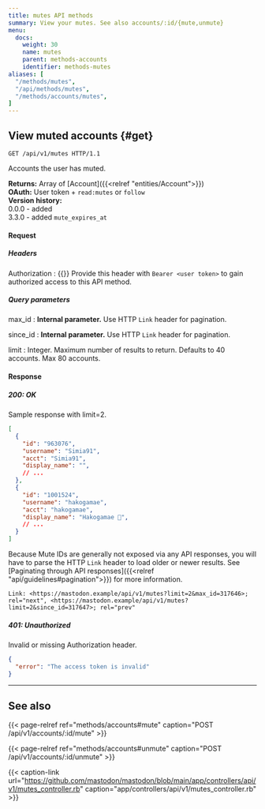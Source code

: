 ```yaml
---
title: mutes API methods
summary: View your mutes. See also accounts/:id/{mute,unmute}
menu:
  docs:
    weight: 30
    name: mutes
    parent: methods-accounts
    identifier: methods-mutes
aliases: [
  "/methods/mutes",
  "/api/methods/mutes",
  "/methods/accounts/mutes",
]
---
```


<style>
#TableOfContents ul ul ul {display: none}
</style>

## View muted accounts {#get}

```http
GET /api/v1/mutes HTTP/1.1
```

Accounts the user has muted.

**Returns:** Array of [Account]({{<relref "entities/Account">}})\
**OAuth:** User token + `read:mutes` or `follow`\
**Version history:**\
0.0.0 - added\
3.3.0 - added `mute_expires_at`

#### Request
##### Headers

Authorization
: {{<required>}} Provide this header with `Bearer <user token>` to gain authorized access to this API method.

##### Query parameters

max_id 
: **Internal parameter.** Use HTTP `Link` header for pagination.

since_id
: **Internal parameter.** Use HTTP `Link` header for pagination.

limit
: Integer. Maximum number of results to return. Defaults to 40 accounts. Max 80 accounts.

#### Response
##### 200: OK

Sample response with limit=2.

```json
[
  {
    "id": "963076",
    "username": "Simia91",
    "acct": "Simia91",
    "display_name": "",
    // ...
  },
  {
    "id": "1001524",
    "username": "hakogamae",
    "acct": "hakogamae",
    "display_name": "Hakogamae 🔞",
    // ...
  }
]
```

Because Mute IDs are generally not exposed via any API responses, you will have to parse the HTTP `Link` header to load older or newer results. See [Paginating through API responses]({{<relref "api/guidelines#pagination">}}) for more information.

```http
Link: <https://mastodon.example/api/v1/mutes?limit=2&max_id=317646>; rel="next", <https://mastodon.example/api/v1/mutes?limit=2&since_id=317647>; rel="prev"
```

##### 401: Unauthorized

Invalid or missing Authorization header.

```json
{
  "error": "The access token is invalid"
}
```

---

## See also

{{< page-relref ref="methods/accounts#mute" caption="POST /api/v1/accounts/:id/mute" >}}

{{< page-relref ref="methods/accounts#unmute" caption="POST /api/v1/accounts/:id/unmute" >}}

{{< caption-link url="https://github.com/mastodon/mastodon/blob/main/app/controllers/api/v1/mutes_controller.rb" caption="app/controllers/api/v1/mutes_controller.rb" >}}